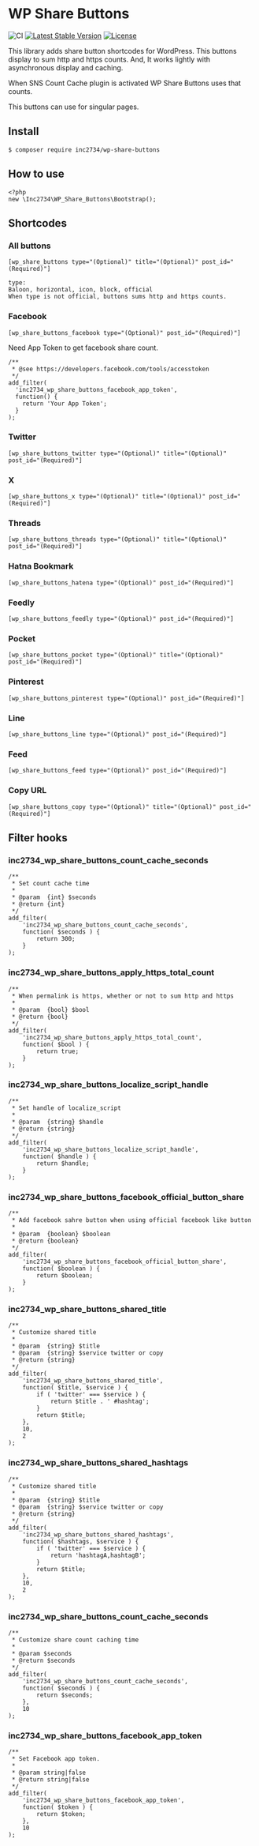 # WP Share Buttons

![CI](https://github.com/inc2734/wp-share-buttons/workflows/CI/badge.svg)
[![Latest Stable Version](https://poser.pugx.org/inc2734/wp-share-buttons/v/stable)](https://packagist.org/packages/inc2734/wp-share-buttons)
[![License](https://poser.pugx.org/inc2734/wp-share-buttons/license)](https://packagist.org/packages/inc2734/wp-share-buttons)

This library adds share button shortcodes for WordPress.
This buttons display to sum http and https counts.
And, It works lightly with asynchronous display and caching.

When SNS Count Cache plugin is activated WP Share Buttons uses that counts.

This buttons can use for singular pages.

## Install
```
$ composer require inc2734/wp-share-buttons
```

## How to use
```
<?php
new \Inc2734\WP_Share_Buttons\Bootstrap();
```

## Shortcodes
### All buttons
```
[wp_share_buttons type="(Optional)" title="(Optional)" post_id="(Required)"]

type:
Baloon, horizontal, icon, block, official
When type is not official, buttons sums http and https counts.
```

### Facebook
```
[wp_share_buttons_facebook type="(Optional)" post_id="(Required)"]
```

Need App Token to get facebook share count.

```
/**
 * @see https://developers.facebook.com/tools/accesstoken
 */
add_filter(
  'inc2734_wp_share_buttons_facebook_app_token',
  function() {
    return 'Your App Token';
  }
);
```

### Twitter
```
[wp_share_buttons_twitter type="(Optional)" title="(Optional)" post_id="(Required)"]
```

### X
```
[wp_share_buttons_x type="(Optional)" title="(Optional)" post_id="(Required)"]
```

### Threads
```
[wp_share_buttons_threads type="(Optional)" title="(Optional)" post_id="(Required)"]
```

### Hatna Bookmark
```
[wp_share_buttons_hatena type="(Optional)" post_id="(Required)"]
```

### Feedly
```
[wp_share_buttons_feedly type="(Optional)" post_id="(Required)"]
```

### Pocket
```
[wp_share_buttons_pocket type="(Optional)" title="(Optional)" post_id="(Required)"]
```

### Pinterest
```
[wp_share_buttons_pinterest type="(Optional)" post_id="(Required)"]
```

### Line
```
[wp_share_buttons_line type="(Optional)" post_id="(Required)"]
```

### Feed
```
[wp_share_buttons_feed type="(Optional)" post_id="(Required)"]
```

### Copy URL
```
[wp_share_buttons_copy type="(Optional)" title="(Optional)" post_id="(Required)"]
```

## Filter hooks
### inc2734_wp_share_buttons_count_cache_seconds
```
/**
 * Set count cache time
 *
 * @param  {int} $seconds
 * @return {int}
 */
add_filter(
	'inc2734_wp_share_buttons_count_cache_seconds',
	function( $seconds ) {
		return 300;
	}
);
```

### inc2734_wp_share_buttons_apply_https_total_count
```
/**
 * When permalink is https, whether or not to sum http and https
 *
 * @param  {bool} $bool
 * @return {bool}
 */
add_filter(
	'inc2734_wp_share_buttons_apply_https_total_count',
	function( $bool ) {
		return true;
	}
);
```

### inc2734_wp_share_buttons_localize_script_handle
```
/**
 * Set handle of localize_script
 *
 * @param  {string} $handle
 * @return {string}
 */
add_filter(
	'inc2734_wp_share_buttons_localize_script_handle',
	function( $handle ) {
		return $handle;
	}
);
```

### inc2734_wp_share_buttons_facebook_official_button_share
```
/**
 * Add facebook sahre button when using official facebook like button
 *
 * @param  {boolean} $boolean
 * @return {boolean}
 */
add_filter(
	'inc2734_wp_share_buttons_facebook_official_button_share',
	function( $boolean ) {
		return $boolean;
	}
);
```

### inc2734_wp_share_buttons_shared_title
```
/**
 * Customize shared title
 *
 * @param  {string} $title
 * @param  {string} $service twitter or copy
 * @return {string}
 */
add_filter(
	'inc2734_wp_share_buttons_shared_title',
	function( $title, $service ) {
		if ( 'twitter' === $service ) {
			return $title . ' #hashtag';
		}
		return $title;
	},
	10,
	2
);
```

### inc2734_wp_share_buttons_shared_hashtags
```
/**
 * Customize shared title
 *
 * @param  {string} $title
 * @param  {string} $service twitter or copy
 * @return {string}
 */
add_filter(
	'inc2734_wp_share_buttons_shared_hashtags',
	function( $hashtags, $service ) {
		if ( 'twitter' === $service ) {
			return 'hashtagA,hashtagB';
		}
		return $title;
	},
	10,
	2
);
```

### inc2734_wp_share_buttons_count_cache_seconds
```
/**
 * Customize share count caching time
 *
 * @param $seconds
 * @return $seconds
 */
add_filter(
	'inc2734_wp_share_buttons_count_cache_seconds',
	function( $seconds ) {
		return $seconds;
	},
	10
);
```

### inc2734_wp_share_buttons_facebook_app_token
```
/**
 * Set Facebook app token.
 *
 * @param string|false
 * @return string|false
 */
add_filter(
	'inc2734_wp_share_buttons_facebook_app_token',
	function( $token ) {
		return $token;
	},
	10
);
```
